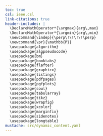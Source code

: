 ```yaml
---
toc: true
csl: ieee.csl
link-citations: true
header-includes: |
  \DeclareMathOperator*{\argmax}{arg\,max}
  \DeclareMathOperator*{\argmin}{arg\,min}
  \newcommand{\indep}{\perp\!\!\!\!\perp}
  \newcommand{\pr}{\mathbb{P}}
  \usepackage{algorithm}
  \usepackage{algpseudocode}
  \usepackage{bm}
  \usepackage{booktabs}
  \usepackage{flafter}
  \usepackage{graphicx}
  \usepackage{listings}
  \usepackage{pdfpages}
  \usepackage{pgfplots}
  \usepackage{soul}
  \usepackage{tabularray}
  \usepackage{tikz}
  \usepackage{wrapfig}
  \usepackage{xcolor}
  \usepackage{marginfix}
  \usepackage{sidenotes}
  \usepackage{longtable}
mustache: src/dynamic_content.yaml
---
```

